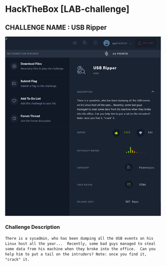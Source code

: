 # HackTheBox [LAB-challenge]
## CHALLENGE NAME : USB Ripper

![Challenge Details](Images/challenge_description.png)

### Challenge Description

`
There is a sysadmin, who has been dumping all the USB events on his Linux host all the year... 
Recently, some bad guys managed to steal some data from his machine when they broke into the office. 
Can you help him to put a tail on the intruders? Note: once you find it, "crack" it.
`
